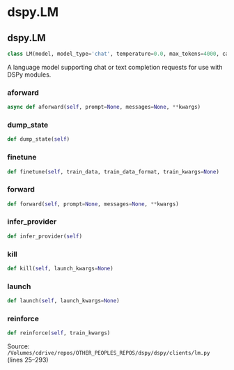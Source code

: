 # dspy.LM

## dspy.LM

```python
class LM(model, model_type='chat', temperature=0.0, max_tokens=4000, cache=True, callbacks=None, num_retries=3, provider=None, finetuning_model=None, launch_kwargs=None, train_kwargs=None, use_developer_role=False, **kwargs)
```

A language model supporting chat or text completion requests for use with DSPy modules.


### aforward

```python
async def aforward(self, prompt=None, messages=None, **kwargs)
```

### dump_state

```python
def dump_state(self)
```

### finetune

```python
def finetune(self, train_data, train_data_format, train_kwargs=None)
```

### forward

```python
def forward(self, prompt=None, messages=None, **kwargs)
```

### infer_provider

```python
def infer_provider(self)
```

### kill

```python
def kill(self, launch_kwargs=None)
```

### launch

```python
def launch(self, launch_kwargs=None)
```

### reinforce

```python
def reinforce(self, train_kwargs)
```
Source: `/Volumes/cdrive/repos/OTHER_PEOPLES_REPOS/dspy/dspy/clients/lm.py` (lines 25–293)


